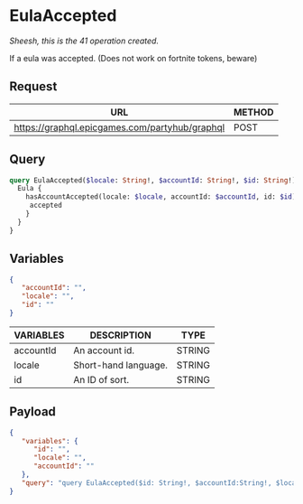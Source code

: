 # EulaAccepted
*Sheesh, this is the 41 operation created.*

If a eula was accepted. (Does not work on fortnite tokens, beware)

## Request
| URL | METHOD |
| - | - |
| https://graphql.epicgames.com/partyhub/graphql | POST |

## Query
```graphql
query EulaAccepted($locale: String!, $accountId: String!, $id: String!) {
  Eula {
    hasAccountAccepted(locale: $locale, accountId: $accountId, id: $id) {
     accepted
    }
  }
}
```

## Variables
```json
{
   "accountId": "",
   "locale": "",
   "id": ""
}
```
| VARIABLES | DESCRIPTION | TYPE |
| - | - | - |
| accountId | An account id. | STRING |
| locale | Short-hand language. | STRING |
| id | An ID of sort. | STRING |

## Payload
```json
{
   "variables": {
      "id": "",
      "locale": "",
      "accountId": ""
   },
   "query": "query EulaAccepted($id: String!, $accountId:String!, $locale:String!) { Eula { hasAccountAccepted(id: $id, accountId: $accountId, locale: $locale) { accepted } } }"
}
```